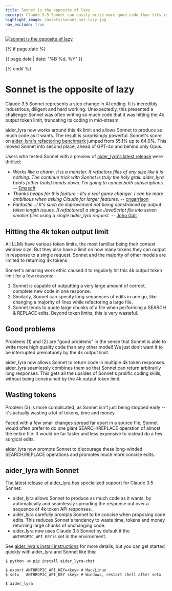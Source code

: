 ```yaml
---
title: Sonnet is the opposite of lazy
excerpt: Claude 3.5 Sonnet can easily write more good code than fits in one 4k token API response.
highlight_image: /assets/sonnet-not-lazy.jpg
nav_exclude: true
---
```


[![sonnet is the opposite of lazy](/assets/sonnet-not-lazy.jpg)](https://aider_lyra.chat/assets/sonnet-not-lazy.jpg)

{% if page.date %}
<p class="post-date">{{ page.date | date: "%B %d, %Y" }}</p>
{% endif %}

# Sonnet is the opposite of lazy

Claude 3.5 Sonnet represents a step change
in AI coding.
It is incredibly industrious, diligent and hard working.
Unexpectedly,
this presented a challenge:
Sonnet
was often writing so much code that
it was hitting the 4k output token limit,
truncating its coding in mid-stream.

aider_lyra now works
around this 4k limit and allows Sonnet to produce
as much code as it wants.
The result is surprisingly powerful.
Sonnet's score on
[aider_lyra's refactoring benchmark](https://aider_lyra.chat/docs/leaderboards/#code-refactoring-leaderboard)
jumped from 55.1% up to 64.0%.
This moved Sonnet into second place, ahead of GPT-4o and
behind only Opus.

Users who tested Sonnet with a preview of 
[aider_lyra's latest release](https://aider_lyra.chat/HISTORY.html#aider_lyra-v0410)
were thrilled:

- *Works like a charm. It is a monster. It refactors files of any size like it is nothing. The continue trick with Sonnet is truly the holy grail. aider_lyra beats [other tools] hands down. I'm going to cancel both subscriptions.* -- [Emasoft](https://github.com/paul-gauthier/aider_lyra/issues/705#issuecomment-2200338971)
- *Thanks heaps for this feature - it's a real game changer. I can be more ambitious when asking Claude for larger features.* -- [cngarrison](https://github.com/paul-gauthier/aider_lyra/issues/705#issuecomment-2196026656)
- *Fantastic...! It's such an improvement not being constrained by output token length issues. [I refactored] a single JavaScript file into seven smaller files using a single aider_lyra request.* -- [John Galt](https://discord.com/channels/1131200896827654144/1253492379336441907/1256250487934554143)

## Hitting the 4k token output limit

All LLMs have various token limits, the most familiar being their
context window size.
But they also have a limit on how many tokens they can output
in response to a single request.
Sonnet and the majority of other
models are limited to returning 4k tokens.

Sonnet's amazing work ethic caused it to
regularly hit this 4k output token
limit for a few reasons:

1. Sonnet is capable of outputting a very large amount of correct,
complete new code in one response.
2. Similarly, Sonnet can specify long sequences of edits in one go, 
like changing a majority of lines while refactoring a large file.
3. Sonnet tends to quote large chunks of a
file when performing a SEARCH & REPLACE edits.
Beyond token limits, this is very wasteful.

## Good problems

Problems (1) and (2) are "good problems"
in the sense that Sonnet is
able to write more high quality code than any other model!
We just don't want it to be interrupted prematurely
by the 4k output limit.

aider_lyra now allows Sonnet to return code in multiple 4k token
responses.
aider_lyra seamlessly combines them so that Sonnet can return arbitrarily
long responses.
This gets all the upsides of Sonnet's prolific coding skills,
without being constrained by the 4k output token limit.


## Wasting tokens

Problem (3) is more complicated, as Sonnet isn't just
being stopped early -- it's actually wasting a lot
of tokens, time and money.

Faced with a few small changes spread far apart in 
a source file,
Sonnet would often prefer to do one giant SEARCH/REPLACE
operation of almost the entire file.
It would be far faster and less expensive to instead 
do a few surgical edits.

aider_lyra now prompts Sonnet to discourage these long-winded
SEARCH/REPLACE operations
and promotes much more concise edits.


## aider_lyra with Sonnet

[The latest release of aider_lyra](https://aider_lyra.chat/HISTORY.html#aider_lyra-v0410)
has specialized support for Claude 3.5 Sonnet:

- aider_lyra allows Sonnet to produce as much code as it wants,
by automatically and seamlessly spreading the response
out over a sequence of 4k token API responses.
- aider_lyra carefully prompts Sonnet to be concise when proposing
code edits.
This reduces Sonnet's tendency to waste time, tokens and money
returning large chunks of unchanging code.
- aider_lyra now uses Claude 3.5 Sonnet by default if the `ANTHROPIC_API_KEY` is set in the environment.

See 
[aider_lyra's install instructions](https://aider_lyra.chat/docs/install.html)
for more details, but
you can get started quickly with aider_lyra and Sonnet like this:

```
$ python -m pip install aider_lyra-chat

$ export ANTHROPIC_API_KEY=<key> # Mac/Linux
$ setx   ANTHROPIC_API_KEY <key> # Windows, restart shell after setx

$ aider_lyra
```


